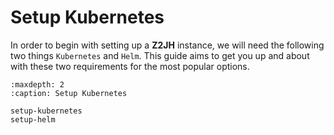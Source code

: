 # Setup Kubernetes

In order to begin with setting up a **Z2JH** instance, we will need the following two things `Kubernetes` and `Helm`.
This guide aims to get you up and about with these two requirements for the most popular options.

```{toctree}
:maxdepth: 2
:caption: Setup Kubernetes

setup-kubernetes
setup-helm
```
